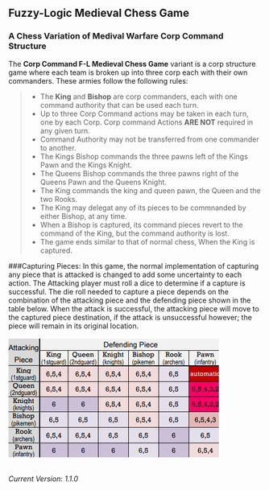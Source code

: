 ## Fuzzy-Logic Medieval Chess Game
### A Chess Variation of Medival Warfare Corp Command Structure

The **Corp Command F-L Medieval Chess Game** variant is a corp structure game where each team is broken up into 
three corp each with their own commanders. These armies follow the following rules:
<br/>
>- The **King** and **Bishop** are corp commanders, each with one command authority that can be used each turn.
>- Up to three Corp Command actions may be taken in each turn, one by each Corp. Corp command Actions **ARE NOT** required in any given turn.
>- Command Authority may not be transferred from one commander to another. 
>- The Kings Bishop commands the three pawns left of the Kings Pawn and the Kings Knight.
>- The Queens Bishop commands the three pawns right of the Queens Pawn and the Queens Knight.
>- The King commands the king and queen pawn, the Queen and the two Rooks. 
>- The King may delegat any of its pieces to be commnanded by either Bishop, at any time.
>- When a Bishop is captured, its command pieces revert to the command of the King, but the command authority is lost. 
>- The game ends similar to that of normal chess, When the King is captured. 

###Capturing Pieces:
In this game, the normal implementation of capturing any piece that is attacked is changed to add some uncertainty to each 
action. The Attacking player must roll a dice to determine if a capture is successful. The die roll needed to capture a piece
depends on the combination of the attacking piece  and the defending piece shown in the table below. When the attack is 
successful, the attacking piece will move to the captured piece destination, if the attack is unsuccessful however; the piece
will remain in its original location. 
<br />
<br />
![Capture Table](./src/chess/gui/images/CaptureTable.png)
<br />
<br />


*Current Version: 1.1.0*



